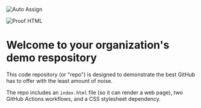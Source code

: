![Auto Assign](https://github.com/Mentos/demo-repository/actions/workflows/auto-assign.yml/badge.svg)

![Proof HTML](https://github.com/Mentos/demo-repository/actions/workflows/proof-html.yml/badge.svg)

# Welcome to your organization's demo respository
This code repository (or "repo") is designed to demonstrate the best GitHub has to offer with the least amount of noise.

The repo includes an `index.html` file (so it can render a web page), two GitHub Actions workflows, and a CSS stylesheet dependency.
